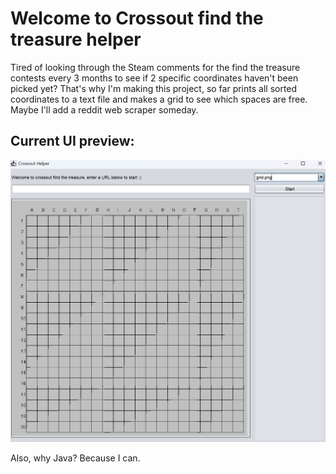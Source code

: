 # Welcome to Crossout find the treasure helper

Tired of looking through the Steam comments for the find the treasure contests every 3 months to see if 2 specific coordinates haven't been picked yet? 
That's why I'm making this project, so far prints all sorted coordinates to a text file and makes a grid to see which spaces are free. 
Maybe I'll add a reddit web scraper someday.

## Current UI preview:
![img.png](img.png)

Also, why Java? Because I can.
